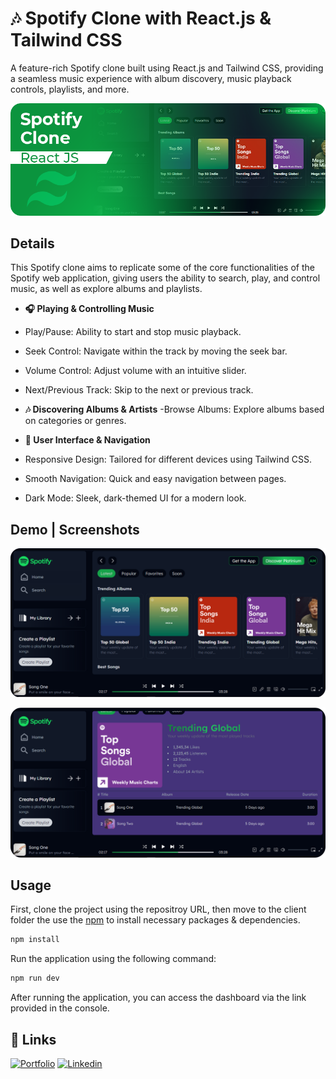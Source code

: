 # 🎶 Spotify Clone with React.js & Tailwind CSS

A feature-rich Spotify clone built using React.js and Tailwind CSS, providing a seamless music experience with album discovery, music playback controls, playlists, and more.

![Spotify Clone](./project-banner.png)


## Details

This Spotify clone aims to replicate some of the core functionalities of the Spotify web application, giving users the ability to search, play, and control music, as well as explore albums and playlists.

- **🎧 Playing & Controlling Music**
- Play/Pause: Ability to start and stop music playback.
- Seek Control: Navigate within the track by moving the seek bar.
- Volume Control: Adjust volume with an intuitive slider.
- Next/Previous Track: Skip to the next or previous track.

- **🎶 Discovering Albums & Artists**
-Browse Albums: Explore albums based on categories or genres.

- **🌈 User Interface & Navigation**
- Responsive Design: Tailored for different devices using Tailwind CSS.
- Smooth Navigation: Quick and easy navigation between pages.
- Dark Mode: Sleek, dark-themed UI for a modern look.

## Demo | Screenshots

![Home](./Home.png)

![Albums](./Albums.png)

## Usage

First, clone the project using the repositroy URL, then move to the client folder the use the [npm](https://www.npmjs.com/) to install necessary packages & dependencies.

```bash
npm install
```

Run the application using the following command:

```bash
npm run dev
```

After running the application, you can access the dashboard via the link provided in the console.

## 🔗 Links

[![Portfolio](https://img.shields.io/badge/my_portfolio-000?style=for-the-badge&logo=ko-fi&logoColor=white)](https://akhatarmourad.github.io/portfolio/)
[![Linkedin](https://img.shields.io/badge/linkedin-0A66C2?style=for-the-badge&logo=linkedin&logoColor=white)](https://www.linkedin.com/in/akhatarmourad/)